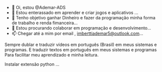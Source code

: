 - 👋 Oi, estou @Ademar-ADS
- 👀 Estou enterassado em aprender e criar jogos e aplicativos ...
- 🌱 Tenho objetivo ganhar Dinheiro e fazer da programação minha forma de trabalho e renda fimanceira...
- 💞️ Estou procurando colaborar em programação e desenvolvimento...
- 📫 Chegar até a mim por email , imberttiademar5@outlook.com...

<!---
Ademar-ADS/Ademar-ADS is a ✨ special ✨ repository because its `README.md` (this file) appears on your GitHub profile.
You can click the Preview link to take a look at your changes.
--->

Sempre dublar e traduzir vídeos em português (Brasil) em meus sistemas e programas.
E traduzir textos em português em meus sistemas e programas
Para facilitar meu aprendizado e minha leitura.

Instalar extensão python ...
